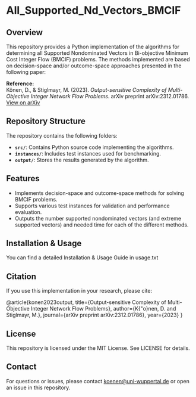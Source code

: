 # All_Supported_Nd_Vectors_BMCIF

## Overview
This repository provides a Python implementation of the algorithms for determining all Supported Nondominated Vectors in Bi-objective Minimum Cost Integer Flow (BMCIF) problems. The methods implemented are based on decision-space and/or outcome-space approaches presented in the following paper:

**Reference:**  
Könen, D., & Stiglmayr, M. (2023). *Output-sensitive Complexity of Multi-Objective Integer Network Flow Problems*. arXiv preprint arXiv:2312.01786.  
[View on arXiv](https://arxiv.org/abs/2312.01786)

## Repository Structure
The repository contains the following folders:
- **`src/`**: Contains Python source code implementing the algorithms.
- **`instances/`**: Includes test instances used for benchmarking.
- **`output/`**: Stores the results generated by the algorithm. 

## Features
- Implements decision-space and outcome-space methods for solving BMCIF problems.
- Supports various test instances for validation and performance evaluation.
- Outputs the number supported nondominated vectors (and extreme supported vectors) and needed time for each of the different methods.

## Installation & Usage

You can find a detailed Installation & Usage Guide in usage.txt

## Citation
If you use this implementation in your research, please cite:


@article{konen2023output,
  title={Output-sensitive Complexity of Multi-Objective Integer Network Flow Problems},
  author={K{\"o}nen, D. and Stiglmayr, M.},
  journal={arXiv preprint arXiv:2312.01786},
  year={2023}
}

## License

This repository is licensed under the MIT License. See LICENSE for details.

## Contact

For questions or issues, please contact koenen@uni-wuppertal.de or open an issue in this repository.




